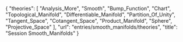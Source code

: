 {
    "theories": [
        "Analysis_More",
        "Smooth",
        "Bump_Function",
        "Chart",
        "Topological_Manifold",
        "Differentiable_Manifold",
        "Partition_Of_Unity",
        "Tangent_Space",
        "Cotangent_Space",
        "Product_Manifold",
        "Sphere",
        "Projective_Space"
    ],
    "url": "entries/smooth_manifolds/theories",
    "title": "Session Smooth_Manifolds"
}